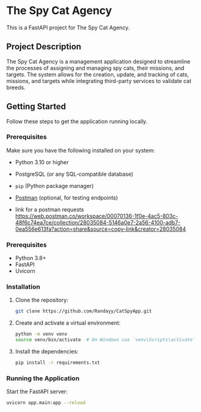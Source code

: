 # The Spy Cat Agency

This is a FastAPI project for The Spy Cat Agency.

## Project Description

The Spy Cat Agency is a management application designed to streamline the processes of assigning and managing spy cats, their missions, and targets. The system allows for the creation, update, and tracking of cats, missions, and targets while integrating third-party services to validate cat breeds.

## Getting Started

Follow these steps to get the application running locally.

### Prerequisites

Make sure you have the following installed on your system:
- Python 3.10 or higher
- PostgreSQL (or any SQL-compatible database)
- `pip` (Python package manager)
- [Postman](https://www.postman.com/) (optional, for testing endpoints)

- link for a postman requests https://web.postman.co/workspace/00070136-1f0e-4ac5-803c-48f6c74ea7ce/collection/28035084-5146a0e7-2a56-4100-adb7-0ea556e613fa?action=share&source=copy-link&creator=28035084

### Prerequisites

- Python 3.8+
- FastAPI
- Uvicorn

### Installation

1. Clone the repository:
    ```sh
    git clone https://github.com/Randayy/CatSpyApp.git
    ```

2. Create and activate a virtual environment:
    ```sh
    python -m venv venv
    source venv/bin/activate  # On Windows use `venv\Scripts\activate`
    ```

3. Install the dependencies:
    ```sh
    pip install -r requirements.txt
    ```

### Running the Application

Start the FastAPI server:
```sh
uvicorn app.main:app --reload
